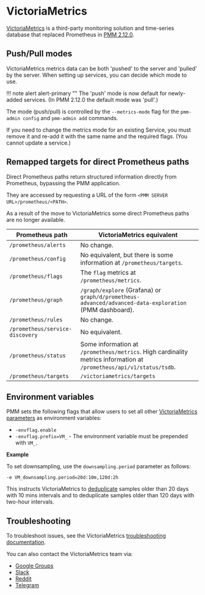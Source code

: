 # VictoriaMetrics

[VictoriaMetrics](https://victoriametrics.github.io/) is a third-party monitoring solution and time-series database that replaced Prometheus in [PMM 2.12.0](../release-notes/2.12.0.md).

## Push/Pull modes

VictoriaMetrics metrics data can be both 'pushed' to the server and 'pulled' by the server. When setting up services, you can decide which mode to use.

!!! note alert alert-primary ""
    The 'push' mode is now default for newly-added services.
    (In PMM 2.12.0 the default mode was 'pull'.)

The mode (push/pull) is controlled by the `--metrics-mode` flag for the `pmm-admin config` and `pmm-admin add` commands.

If you need to change the metrics mode for an existing Service, you must remove it and re-add it with the same name and the required flags. (You cannot update a service.)

## Remapped targets for direct Prometheus paths

Direct Prometheus paths return structured information directly from Prometheus, bypassing the PMM application.

They are accessed by requesting a URL of the form `<PMM SERVER URL>/prometheus/<PATH>`.

As a result of the move to VictoriaMetrics some direct Prometheus paths are no longer available.

| Prometheus path                 | VictoriaMetrics equivalent
|---------------------------------|--------------------------------------------------------------------------------------------------------------------------
| `/prometheus/alerts`            | No change.
| `/prometheus/config`            | No equivalent, but there is some information at `/prometheus/targets`.
| `/prometheus/flags`             | The `flag` metrics at `/prometheus/metrics`.
| `/prometheus/graph`             | `/graph/explore` (Grafana) or `graph/d/prometheus-advanced/advanced-data-exploration` (PMM dashboard).
| `/prometheus/rules`             | No change.
| `/prometheus/service-discovery` | No equivalent.
| `/prometheus/status`            | Some information at `/prometheus/metrics`. High cardinality metrics information at `/prometheus/api/v1/status/tsdb`.
| `/prometheus/targets`           | `/victoriametrics/targets`



## Environment variables


PMM sets the following flags that allow users to set all other [VictoriaMetrics parameters](https://docs.victoriametrics.com/#list-of-command-line-flags) as environment variables:

- `-envflag.enable`  
- `-envflag.prefix=VM_` - The environment variable must be prepended with `VM_`.

**Example**

To set downsampling, use the `downsampling.period` parameter as follows:

```
-e VM_downsampling.period=20d:10m,120d:2h
```

This instructs VictoriaMetrics to [deduplicate](https://docs.victoriametrics.com/#deduplication) samples older than 20 days with 10 mins intervals and to deduplicate samples older than 120 days with two-hour intervals.



## Troubleshooting

To troubleshoot issues, see the VictoriaMetrics [troubleshooting documentation](https://victoriametrics.github.io/#troubleshooting).

You can also contact the VictoriaMetrics team via:

- [Google Groups](https://groups.google.com/forum/#!forum/victorametrics-users)
- [Slack](http://slack.victoriametrics.com/)
- [Reddit](https://www.reddit.com/r/VictoriaMetrics/)
- [Telegram](https://t.me/VictoriaMetrics_en)
